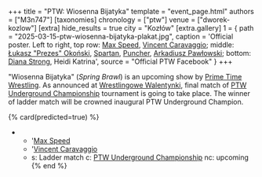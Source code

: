 +++
title = "PTW: Wiosenna Bijatyka"
template = "event_page.html"
authors = ["M3n747"]
[taxonomies]
chronology = ["ptw"]
venue = ["dworek-kozlow"]
[extra]
hide_results = true
city = "Kozłów"
[extra.gallery]
1 = { path = "2025-03-15-ptw-wiosenna-bijatyka-plakat.jpg", caption = 'Official poster. Left to right, top row: [Max Speed](@/w/max-speed.md), [Vincent Caravaggio](@/w/vincent-caravaggio.md); middle: [Łukasz "Prezes" Okoński](@/w/lukasz-okonski.md), [Spartan](@/w/spartan.md), [Puncher](@/w/puncher.md), [Arkadiusz Pawłowski](@/w/pan-pawlowski.md); bottom: [Diana Strong](@/w/diana-strong.md), Heidi Katrina', source = "Official PTW Facebook" }
+++

"Wiosenna Bijatyka" (_Spring Brawl_) is an upcoming show by [Prime Time Wrestling](@/o/ptw.md). As announced at [Wrestlingowe Walentynki](@/e/ptw/2025-02-15-ptw-wrestlingowe-walentynki.md), final match of [PTW Underground Championship](@/c/ptw-underground-championship.md) tournament is going to take place. The winner of ladder match will be crowned inaugural PTW Underground Champion.

{% card(predicted=true) %}
- - '[Max Speed](@/w/max-speed.md)
  - '[Vincent Caravaggio](@/w/vincent-caravaggio.md)
  - s: Ladder match
    c: [PTW Underground Championship](@/c/ptw-underground-championship.md)
    nc: upcoming
{% end %}
